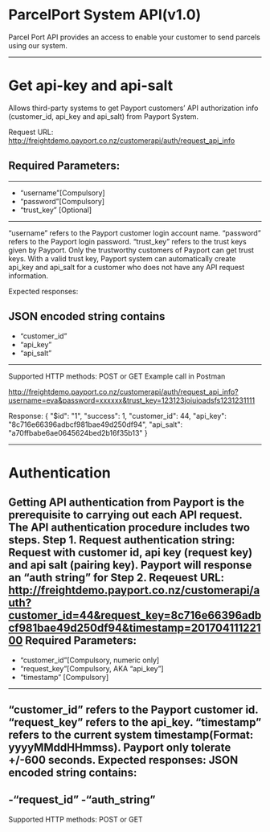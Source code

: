 # ParcelPort System API(v1.0)

Parcel Port API provides an access to enable your customer to send parcels using our system.

***

# Get api-key and api-salt
Allows third-party systems to get Payport customers’ API authorization info (customer_id, api_key and api_salt) from Payport System.

Request URL:
http://freightdemo.payport.co.nz/customerapi/auth/request_api_info

## Required Parameters:
---------------------------------------
* “username”[Compulsory]
* “password”[Compulsory]
* “trust_key” [Optional]
---------------------------------------
“username” refers to the Payport customer login account name.
“password” refers to the Payport login password.
“trust_key” refers to the trust keys given by Payport. Only the trustworthy
customers of Payport can get trust keys. With a valid trust key, Payport system can
automatically create api_key and api_salt for a customer who does not have any
API request information. 

Expected responses:

JSON encoded string contains
--------------------------------------- 
* “customer_id”
* “api_key”
* “api_salt”
---------------------------------------
Supported HTTP methods: POST or GET
Example call in Postman

http://freightdemo.payport.co.nz/customerapi/auth/request_api_info?username=eva&password=xxxxxx&trust_key=123123joiuioadsfs1231231111

Response:
{
 "$id": "1",
 "success": 1,
 "customer_id": 44,
 "api_key": "8c716e66396adbcf981bae49d250df94",
 "api_salt": "a70ffbabe6ae0645624bed2b16f35b13"
} 

***

# Authentication
Getting API authentication from Payport is the prerequisite to carrying out each
API request. The API authentication procedure includes two steps.
Step 1. Request authentication string:
Request with customer id, api key (request key) and api salt (pairing key). Payport
will response an “auth string” for Step 2.
Reqeuest URL:
http://freightdemo.payport.co.nz/customerapi/auth?customer_id=44&request_key=8c716e66396adbcf981bae49d250df94&timestamp=20170411122100
Required Parameters:
---------------------------------------
* “customer_id”[Compulsory, numeric only]
* “request_key”[Compulsory, AKA “api_key”]
* “timestamp” [Compulsory]
---------------------------------------
“customer_id” refers to the Payport customer id.
“request_key” refers to the api_key.
“timestamp” refers to the current system timestamp(Format: yyyyMMddHHmmss).
Payport only tolerate +/-600 seconds.
Expected responses:
JSON encoded string contains:
--------------------------------------- 
-“request_id”
-“auth_string”
---------------------------------------
Supported HTTP methods: POST or GET


